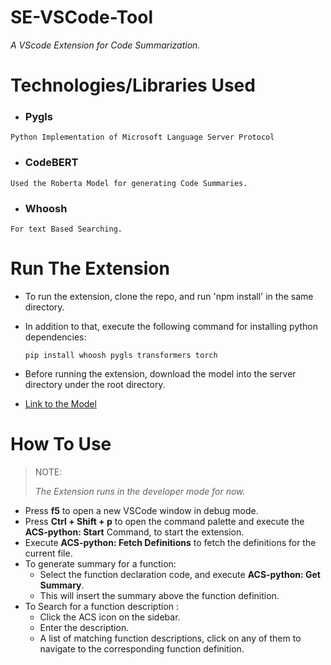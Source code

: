 # SE-VSCode-Tool

_A VScode Extension for Code Summarization._

# Technologies/Libraries Used

-   ### Pygls

```
Python Implementation of Microsoft Language Server Protocol
```

-   ### CodeBERT

```
Used the Roberta Model for generating Code Summaries.
```

-   ### Whoosh

```
For text Based Searching.
```


# Run The Extension


-   To run the extension, clone the repo, and run 'npm install' in the same directory.

-   In addition to that, execute the following command for installing python dependencies:
    ```
    pip install whoosh pygls transformers torch
    ```
-   Before running the extension, download the model into the server directory under the root directory.

-   [Link to the Model](https://code-summary.s3.amazonaws.com/pytorch_model.bin)

# How To Use
> NOTE:
>
>_The Extension runs in the developer mode for now._

* Press **f5** to open a new VSCode window in debug mode.
* Press **Ctrl + Shift + p** to open the command palette and execute the **ACS-python: Start** Command, to start the extension.
* Execute **ACS-python: Fetch Definitions** to fetch the definitions for the current file.
* To generate summary for a function:
    * Select the function declaration code, and execute **ACS-python: Get Summary**.
    * This will insert the summary above the function definition.
* To Search for a function description :
    * Click the ACS icon on the sidebar. 
    * Enter the description.
    * A list of matching function descriptions, click on any of them to navigate to the corresponding function definition.
